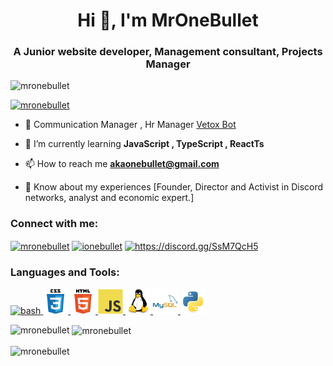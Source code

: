 <h1 align="center">Hi 👋, I'm MrOneBullet</h1>
<h3 align="center">A Junior website developer, Management consultant, Projects Manager</h3>

<p align="left"> <img src="https://komarev.com/ghpvc/?username=mronebullet&label=Profile%20views&color=0e75b6&style=flat" alt="mronebullet" /> </p>

<p align="left"> <a href="https://twitter.com/mronebullet" target="blank"><img src="https://img.shields.io/twitter/follow/mronebullet?logo=twitter&style=for-the-badge" alt="mronebullet" /></a> </p>

- 🔭 Communication Manager , Hr Manager [Vetox Bot](https://vetox.io)

- 🌱 I’m currently learning **JavaScript , TypeScript , ReactTs**

- 📫 How to reach me **akaonebullet@gmail.com**

- 📄 Know about my experiences [Founder, Director and Activist in Discord networks, analyst and economic expert.]

<h3 align="left">Connect with me:</h3>
<p align="left">
<a href="https://twitter.com/mronebullet" target="blank"><img align="center" src="https://raw.githubusercontent.com/rahuldkjain/github-profile-readme-generator/master/src/images/icons/Social/twitter.svg" alt="mronebullet" height="30" width="40" /></a>
<a href="https://instagram.com/ionebullet" target="blank"><img align="center" src="https://raw.githubusercontent.com/rahuldkjain/github-profile-readme-generator/master/src/images/icons/Social/instagram.svg" alt="ionebullet" height="30" width="40" /></a>
<a href="https://discord.gg/https://discord.gg/SsM7QcH5" target="blank"><img align="center" src="https://raw.githubusercontent.com/rahuldkjain/github-profile-readme-generator/master/src/images/icons/Social/discord.svg" alt="https://discord.gg/SsM7QcH5" height="30" width="40" /></a>
</p>

<h3 align="left">Languages and Tools:</h3>
<p align="left"> <a href="https://www.gnu.org/software/bash/" target="_blank" rel="noreferrer"> <img src="https://www.vectorlogo.zone/logos/gnu_bash/gnu_bash-icon.svg" alt="bash" width="40" height="40"/> </a> <a href="https://www.w3schools.com/css/" target="_blank" rel="noreferrer"> <img src="https://raw.githubusercontent.com/devicons/devicon/master/icons/css3/css3-original-wordmark.svg" alt="css3" width="40" height="40"/> </a> <a href="https://www.w3.org/html/" target="_blank" rel="noreferrer"> <img src="https://raw.githubusercontent.com/devicons/devicon/master/icons/html5/html5-original-wordmark.svg" alt="html5" width="40" height="40"/> </a> <a href="https://developer.mozilla.org/en-US/docs/Web/JavaScript" target="_blank" rel="noreferrer"> <img src="https://raw.githubusercontent.com/devicons/devicon/master/icons/javascript/javascript-original.svg" alt="javascript" width="40" height="40"/> </a> <a href="https://www.linux.org/" target="_blank" rel="noreferrer"> <img src="https://raw.githubusercontent.com/devicons/devicon/master/icons/linux/linux-original.svg" alt="linux" width="40" height="40"/> </a> <a href="https://www.mysql.com/" target="_blank" rel="noreferrer"> <img src="https://raw.githubusercontent.com/devicons/devicon/master/icons/mysql/mysql-original-wordmark.svg" alt="mysql" width="40" height="40"/> </a> <a href="https://www.python.org" target="_blank" rel="noreferrer"> <img src="https://raw.githubusercontent.com/devicons/devicon/master/icons/python/python-original.svg" alt="python" width="40" height="40"/> </a> </p>

<p><img align="left" src="https://github-readme-stats.vercel.app/api/top-langs?username=mronebullet&show_icons=true&locale=en&layout=compact" alt="mronebullet" /></p>

<p>&nbsp;<img align="center" src="https://github-readme-stats.vercel.app/api?username=mronebullet&show_icons=true&locale=en" alt="mronebullet" /></p>

<p><img align="center" src="https://github-readme-streak-stats.herokuapp.com/?user=mronebullet&" alt="mronebullet" /></p>
